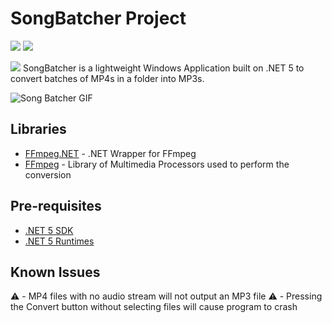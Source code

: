 # SongBatcher Project
![](https://img.shields.io/github/languages/code-size/k0vac/SongBatcher?style=flat-square)
![](https://img.shields.io/github/downloads/k0vac/SongBatcher/total?style=flat-square)

![](https://i.postimg.cc/L86ccQsr/songbatcherbanner.png) 
SongBatcher is a lightweight Windows Application built on .NET 5 to convert batches of MP4s in a folder into MP3s.

![Song Batcher GIF](https://i.postimg.cc/3x7Rm1WN/songbatcherdemo.gif)

## Libraries

- [FFmpeg.NET](https://github.com/cmxl/FFmpeg.NET) - .NET Wrapper for FFmpeg
- [FFmpeg](https://github.com/FFmpeg/FFmpeg) - Library of Multimedia Processors used to perform the conversion

## Pre-requisites
- [.NET 5 SDK](https://dotnet.microsoft.com/download/dotnet/5.0)
- [.NET 5 Runtimes](https://dotnet.microsoft.com/download/dotnet/5.0/runtime)

## Known Issues

⚠️ - MP4 files with no audio stream will not output an MP3 file
⚠️ - Pressing the Convert button without selecting files will cause program to crash







